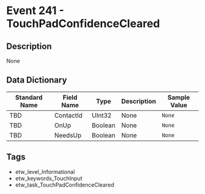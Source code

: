 # Event 241 - TouchPadConfidenceCleared

## Description
None

## Data Dictionary
|Standard Name|Field Name|Type|Description|Sample Value|
|---|---|---|---|---|
|TBD|ContactId|UInt32|None|`None`|
|TBD|OnUp|Boolean|None|`None`|
|TBD|NeedsUp|Boolean|None|`None`|

## Tags
* etw_level_Informational
* etw_keywords_TouchInput
* etw_task_TouchPadConfidenceCleared